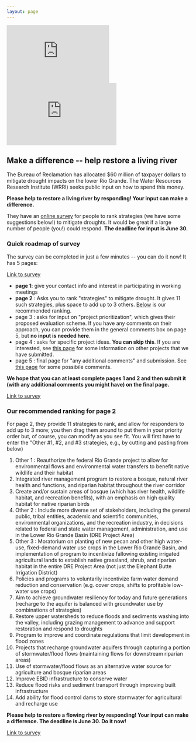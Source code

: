 ```yaml
---
layout: page
---
```


<iframe width="280" height="157" src="https://www.youtube.com/embed/X1NruG6V8H4?si=q7fb5VPWY9lmv-V-" title="YouTube video player" frameborder="0" allow="accelerometer; autoplay; clipboard-write; encrypted-media; gyroscope; picture-in-picture; web-share" referrerpolicy="strict-origin-when-cross-origin" allowfullscreen></iframe>

<iframe width="300" height="170" src="https://www.youtube.com/embed/ZdokBepbSkg" title="The Water Is Coming ¡Ya Viene La Agua! Draft 1" frameborder="0" allow="accelerometer; autoplay; clipboard-write; encrypted-media; gyroscope; picture-in-picture; web-share" referrerpolicy="strict-origin-when-cross-origin" allowfullscreen></iframe>

## Make a difference -- help restore a living river

   The Bureau of Reclamation has allocated $60 million of taxpayer dollars to mitigate drought impacts on the lower Rio Grande. The Water Resources Research Institute (WRRI) seeks public input on how to spend this money. 

**Please help to restore a living river by responding! Your input can make a difference.**

They have an [online survey](https://survey123.arcgis.com/share/2acd82fb2ab94a9e915283875d4fdc1d) for people to rank strategies (we have some suggestions below!) to mitigate droughts. It would be great if a large number of people (you!) could respond. **The deadline for input is June 30.**


### Quick roadmap of survey

   The survey can be completed in just a few minutes -- you can do it now! It has 5 pages:

   [Link to survey](https://survey123.arcgis.com/share/2acd82fb2ab94a9e915283875d4fdc1d)

- **page 1**: give your contact info and interest in participating in working meetings
- **page 2** : Asks you to rank "strategies" to mitigate drought. It gives 11 such strategies, plus space to add up to 3 others. [Below](#ranking) is our recommended ranking.
- page 3 : asks for input on "project prioritization", which gives their proposed evaluation scheme.  If you have any comments on their approach, you can provide them in the general comments box on page 5, but **no input is needed here**.
- page 4 : asks for specific project ideas. **You can skip this**. If you are interested, see [this page](projects) for some information on other projects that we have submitted.
- page 5 : final page for "any additional comments" and submission. See [this page](comments) for some possibile comments.

**We hope that you can at least complete pages 1 and 2 and then submit it (with any additional comments you might have) on the final page.**

   [Link to survey](https://survey123.arcgis.com/share/2acd82fb2ab94a9e915283875d4fdc1d)

### Our recommended ranking for page 2

<A LABEL=ranking> 

For page 2, they provide 11 strategies to rank, and allow for responders to add up to 3 more; you then drag them around to put them in your priority order but, of course, you can modify as you see fit.
You will first have to enter the "Other #1, #2, and #3 strategies, e.g., by cutting and pasting from below) 

1. Other 1 : Reauthorize the federal Rio Grande project to allow for environmental flows and environmental water transfers to benefit native wildlife and their habitat
1. Integrated river management program to restore a bosque, natural river health and functions, and riparian habitat throughout the river corridor
1. Create and/or sustain areas of bosque (which has river health, wildlife habitat, and recreation benefits), with an emphasis on high quality habitat for native riparian birds
1. Other 2 : Include more diverse set of stakeholders, including the general public, tribal entities, academic and scientific communities, environmental organizations, and the recreation industry, in decisions related to federal and state water management, administration, and use in the Lower Rio Grande Basin (DRE Project Area)
1. Other 3 : Moratorium on planting of new pecan and other high water-use, fixed-demand water use crops in the Lower Rio Grande Basin, and implementation of program to incentivize fallowing existing irrigated agricultural lands to establish native grassland, shrub, and riparian habitat in the entire DRE Project Area (not just the Elephant Butte Irrigation District)
1. Policies and programs to voluntarily incentivize farm water demand reduction and conservation (e.g. cover crops, shifts to profitable low-water use crops)
1. Aim to achieve groundwater resiliency for today and future generations (recharge to the aquifer is balanced with groundwater use by combinations of strategies)
1. Restore upper watersheds to reduce floods and sediments washing into the valley, including grazing management to advance and support restoration and respond to droughts
1. Program to improve and coordinate regulations that limit development in flood zones
1. Projects that recharge groundwater aquifers through capturing a portion of stormwater/flood flows (maintaining flows for downstream riparian areas)
1. Use of stormwater/flood flows as an alternative water source for agriculture and bosque riparian areas
1. Improve EBID infrastructure to conserve water
1. Reduce flood risks and sediment transport through improving built infrastructure
1. Add ability for flood control dams to store stormwater for agricultural and recharge use

**Please help to restore a flowing river by responding! Your input can make a difference. The deadline is June 30. Do it now!**

   [Link to survey](https://survey123.arcgis.com/share/2acd82fb2ab94a9e915283875d4fdc1d)


